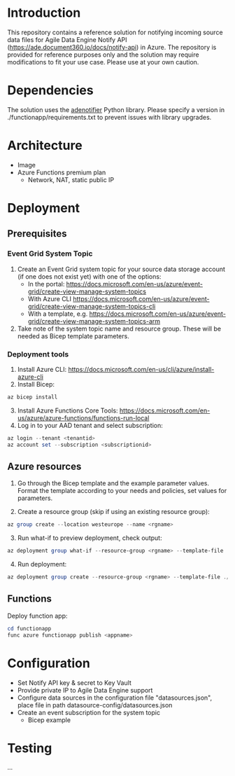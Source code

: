 # Introduction
This repository contains a reference solution for notifying incoming source data files for Agile Data Engine Notify API (https://ade.document360.io/docs/notify-api) in Azure. The repository is provided for reference purposes only and the solution may require modifications to fit your use case. Please use at your own caution.

# Dependencies
The solution uses the [adenotifier](https://github.com/solita/adenotifier) Python library. Please specify a version in ./functionapp/requirements.txt to prevent issues with library upgrades.

# Architecture
- Image
- Azure Functions premium plan
    - Network, NAT, static public IP

# Deployment
## Prerequisites
### Event Grid System Topic
1. Create an Event Grid system topic for your source data storage account (if one does not exist yet) with one of the options:
    * In the portal: https://docs.microsoft.com/en-us/azure/event-grid/create-view-manage-system-topics
    * With Azure CLI https://docs.microsoft.com/en-us/azure/event-grid/create-view-manage-system-topics-cli
    * With a template, e.g. https://docs.microsoft.com/en-us/azure/event-grid/create-view-manage-system-topics-arm
2. Take note of the system topic name and resource group. These will be needed as Bicep template parameters.

### Deployment tools
1. Install Azure CLI: https://docs.microsoft.com/en-us/cli/azure/install-azure-cli
2. Install Bicep:
```Powershell
az bicep install
```
3. Install Azure Functions Core Tools: https://docs.microsoft.com/en-us/azure/azure-functions/functions-run-local
4. Log in to your AAD tenant and select subscription:
```Powershell
az login --tenant <tenantid>
az account set --subscription <subscriptionid>
```

## Azure resources
1. Go through the Bicep template and the example parameter values. Format the template according to your needs and policies, set values for parameters.

2. Create a resource group (skip if using an existing resource group):
```Powershell
az group create --location westeurope --name <rgname>
```

3. Run what-if to preview deployment, check output:
```Powershell
az deployment group what-if --resource-group <rgname> --template-file ./bicep/main.bicep --parameters ./bicep/<parameter_file>.json
```

4. Run deployment:
```Powershell
az deployment group create --resource-group <rgname> --template-file ./bicep/main.bicep --parameters ./bicep/<parameter_file>.json
```

## Functions

Deploy function app:
```Powershell
cd functionapp
func azure functionapp publish <appname>
```

# Configuration

- Set Notify API key & secret to Key Vault
- Provide private IP to Agile Data Engine support
- Configure data sources in the configuration file "datasources.json", place file in path datasource-config/datasources.json
- Create an event subscription for the system topic
    - Bicep example

# Testing
...